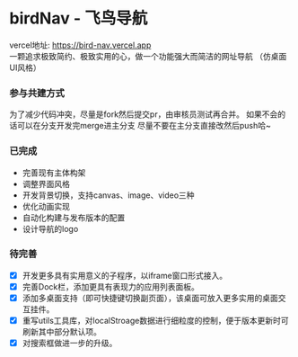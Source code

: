 # birdNav - 飞鸟导航

vercel地址: <https://bird-nav.vercel.app>  
一颗追求极致简约、极致实用的心，做一个功能强大而简洁的网址导航  （仿桌面UI风格）  

### 参与共建方式

为了减少代码冲突，尽量是fork然后提交pr，由审核员测试再合并。
如果不会的话可以在分支开发完merge进主分支
尽量不要在主分支直接改然后push哈~

### 已完成

- 完善现有主体构架
- 调整界面风格
- 开发背景切换，支持canvas、image、video三种
- 优化动画实现
- 自动化构建与发布版本的配置
- 设计导航的logo

### 待完善

- [x] 开发更多具有实用意义的子程序，以iframe窗口形式接入。
- [x] 完善Dock栏，添加更具有表现力的应用列表面板。
- [x] 添加多桌面支持（即可快捷键切换副页面），该桌面可放入更多实用的桌面交互挂件。
- [x] 重写utils工具库，对localStroage数据进行细粒度的控制，便于版本更新时可刷新其中部分默认项。
- [x] 对搜索框做进一步的升级。
